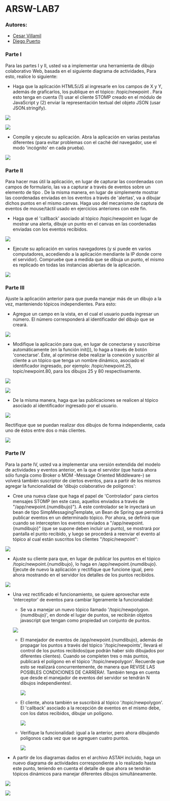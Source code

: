 
# ARSW-LAB7

### Autores:
- [Cesar Villamil](https://github.com/cvillamiljr)
- [Diego Puerto](https://github.com/Diego23p)

### Parte I
Para las partes I y II, usted va a implementar una herramienta de dibujo colaborativo Web, basada en el siguiente diagrama de actividades, Para esto, realice lo siguiente:

- Haga que la aplicación HTML5/JS al ingresarle en los campos de X y Y, además de graficarlos, los publique en el tópico: /topic/newpoint . Para esto tenga en cuenta (1) usar el cliente STOMP creado en el módulo de JavaScript y (2) enviar la representación textual del objeto JSON (usar JSON.stringify).

![](/WEBSOCKETS_POINTS/img/1.png)

![](/WEBSOCKETS_POINTS/img/2.png)

- Compile y ejecute su aplicación. Abra la aplicación en varias pestañas diferentes (para evitar problemas con el caché del navegador, use el modo 'incógnito' en cada prueba).

![](/WEBSOCKETS_POINTS/img/3.png)

### Parte II

Para hacer mas útil la aplicación, en lugar de capturar las coordenadas con campos de formulario, las va a capturar a través de eventos sobre un elemento de tipo <canvas>. De la misma manera, en lugar de simplemente mostrar las coordenadas enviadas en los eventos a través de 'alertas', va a dibujar dichos puntos en el mismo canvas. Haga uso del mecanismo de captura de eventos de mouse/táctil usado en ejercicios anteriores con este fin.
- Haga que el 'callback' asociado al tópico /topic/newpoint en lugar de mostrar una alerta, dibuje un punto en el canvas en las coordenadas enviadas con los eventos recibidos. 

![](/WEBSOCKETS_POINTS/img/4.png)


- Ejecute su aplicación en varios navegadores (y si puede en varios computadores, accediendo a la aplicación mendiante la IP donde corre el servidor). Compruebe que a medida que se dibuja un punto, el mismo es replicado en todas las instancias abiertas de la aplicación.

![](/WEBSOCKETS_POINTS/img/5.png)


### Parte III
Ajuste la aplicación anterior para que pueda manejar más de un dibujo a la vez, manteniendo tópicos independientes. Para esto:

- Agregue un campo en la vista, en el cual el usuario pueda ingresar un número. El número corresponderá al identificador del dibujo que se creará.

![](/WEBSOCKETS_POINTS/img/Mensaje.png)

- Modifique la aplicación para que, en lugar de conectarse y suscribirse automáticamente (en la función init()), lo haga a través de botón 'conectarse'. Éste, al oprimirse debe realizar la conexión y suscribir al cliente a un tópico que tenga un nombre dinámico, asociado el identificador ingresado, por ejemplo: /topic/newpoint.25, topic/newpoint.80, para los dibujos 25 y 80 respectivamente.

![](/WEBSOCKETS_POINTS/img/Conectarse.png)

![](/WEBSOCKETS_POINTS/img/suscribirNum.png)

- De la misma manera, haga que las publicaciones se realicen al tópico asociado al identificador ingresado por el usuario.

![](/WEBSOCKETS_POINTS/img/publiNum.png)


Rectifique que se puedan realizar dos dibujos de forma independiente, cada uno de éstos entre dos o más clientes.

![](/WEBSOCKETS_POINTS/img/6.png)


### Parte IV
Para la parte IV, usted va a implementar una versión extendida del modelo de actividades y eventos anterior, en la que el servidor (que hasta ahora sólo fungía como Broker o MOM -Message Oriented Middleware-) se volverá también suscriptor de ciertos eventos, para a partir de los mismos agregar la funcionalidad de 'dibujo colaborativo de polígonos':

- Cree una nueva clase que haga el papel de 'Controlador' para ciertos mensajes STOMP (en este caso, aquellos enviados a través de "/app/newpoint.{numdibujo}"). A este controlador se le inyectará un bean de tipo SimpMessagingTemplate, un Bean de Spring que permitirá publicar eventos en un determinado tópico. Por ahora, se definirá que cuando se intercepten los eventos enviados a "/app/newpoint.{numdibujo}" (que se supone deben incluir un punto), se mostrará por pantalla el punto recibido, y luego se procederá a reenviar el evento al tópico al cual están suscritos los clientes "/topic/newpoint":

![](/WEBSOCKETS_POINTS/img/controller.png)

- Ajuste su cliente para que, en lugar de publicar los puntos en el tópico /topic/newpoint.{numdibujo}, lo haga en /app/newpoint.{numdibujo}. Ejecute de nuevo la aplicación y rectifique que funcione igual, pero ahora mostrando en el servidor los detalles de los puntos recibidos.

![](/WEBSOCKETS_POINTS/img/publicarApp.png)

- Una vez rectificado el funcionamiento, se quiere aprovechar este 'interceptor' de eventos para cambiar ligeramente la funcionalidad:
  - Se va a manejar un nuevo tópico llamado '/topic/newpolygon.{numdibujo}', en donde el lugar de puntos, se recibirán objetos javascript que tengan como propiedad un conjunto de puntos.
  
  ![](/WEBSOCKETS_POINTS/img/poligon.png)

  - El manejador de eventos de /app/newpoint.{numdibujo}, además de propagar los puntos a través del tópico '/topic/newpoints', llevará el control de los puntos recibidos(que podrán haber sido dibujados por diferentes clientes). Cuando se completen tres o más puntos, publicará el polígono en el tópico '/topic/newpolygon'. Recuerde que esto se realizará concurrentemente, de manera que REVISE LAS POSIBLES CONDICIONES DE CARRERA!. También tenga en cuenta que desde el manejador de eventos del servidor se tendrán N dibujos independientes!.
  
    ![](/WEBSOCKETS_POINTS/img/controllerPoligon.png)

  - El cliente, ahora también se suscribirá al tópico '/topic/newpolygon'. El 'callback' asociado a la recepción de eventos en el mismo debe, con los datos recibidos, dibujar un polígono.

    ![](/WEBSOCKETS_POINTS/img/addPoligon.png)
  
  - Verifique la funcionalidad: igual a la anterior, pero ahora dibujando polígonos cada vez que se agreguen cuatro puntos.

    ![](/WEBSOCKETS_POINTS/img/7.png)

- A partir de los diagramas dados en el archivo ASTAH incluido, haga un nuevo diagrama de actividades correspondiente a lo realizado hasta este punto, teniendo en cuenta el detalle de que ahora se tendrán tópicos dinámicos para manejar diferentes dibujos simultáneamente.

![](/WEBSOCKETS_POINTS/img/diagrama1.png)

![](/WEBSOCKETS_POINTS/img/diagrama1.png)










